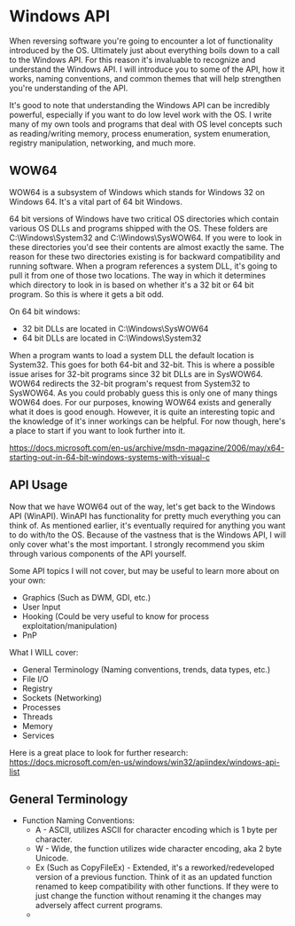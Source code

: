 # Windows API
When reversing software you're going to encounter a lot of functionality introduced by the OS. Ultimately just about everything boils down to a call to the Windows API. For this reason it's invaluable to recognize and understand the Windows API. I will introduce you to some of the API, how it works, naming conventions, and common themes that will help strengthen you're understanding of the API.

It's good to note that understanding the Windows API can be incredibly powerful, especially if you want to do low level work with the OS. I write many of my own tools and programs that deal with OS level concepts such as reading/writing memory, process enumeration, system enumeration, registry manipulation, networking, and much more.

## WOW64
WOW64 is a subsystem of Windows which stands for Windows 32 on Windows 64. It's a vital part of 64 bit Windows.

64 bit versions of Windows have two critical OS directories which contain various OS DLLs and programs shipped with the OS. These folders are C:\Windows\System32 and C:\Windows\SysWOW64. If you were to look in these directories you'd see their contents are almost exactly the same. The reason for these two directories existing is for backward compatibility and running software. When a program references a system DLL, it's going to pull it from one of those two locations. The way in which it determines which directory to look in is based on whether it's a 32 bit or 64 bit program. So this is where it gets a bit odd.

On 64 bit windows:
* 32 bit DLLs are located in C:\Windows\SysWOW64
* 64 bit DLLs are located in C:\Windows\System32

When a program wants to load a system DLL the default location is System32. This goes for both 64-bit and 32-bit. This is where a possible issue arises for 32-bit programs since 32 bit DLLs are in SysWOW64. WOW64 redirects the 32-bit program's request from System32 to SysWOW64. As you could probably guess this is only one of many things WOW64 does. For our purposes, knowing WOW64 exists and generally what it does is good enough. However, it is quite an interesting topic and the knowledge of it's inner workings can be helpful. For now though, here's a place to start if you want to look further into it.

https://docs.microsoft.com/en-us/archive/msdn-magazine/2006/may/x64-starting-out-in-64-bit-windows-systems-with-visual-c


## API Usage
Now that we have WOW64 out of the way, let's get back to the Windows API (WinAPI). WinAPI has functionality for pretty much everything you can think of. As mentioned earlier, it's eventually required for anything you want to do with/to the OS. Because of the vastness that is the Windows API, I will only cover what's the most important. I strongly recommend you skim through various components of the API yourself.

Some API topics I will not cover, but may be useful to learn more about on your own:
* Graphics (Such as DWM, GDI, etc.)
* User Input
* Hooking (Could be very useful to know for process exploitation/manipulation)
* PnP

What I WILL cover:
* General Terminology (Naming conventions, trends, data types, etc.)
* File I/O
* Registry
* Sockets (Networking)
* Processes
* Threads
* Memory
* Services

Here is a great place to look for further research:
https://docs.microsoft.com/en-us/windows/win32/apiindex/windows-api-list

## General Terminology
* Function Naming Conventions:
  * A - ASCII, utilizes ASCII for character encoding which is 1 byte per character.
  * W - Wide, the function utilizes wide character encoding, aka 2 byte Unicode.
  * Ex (Such as CopyFileEx) - Extended, it's a reworked/redeveloped version of a previous function. Think of it as an updated function renamed to keep compatibility with other functions. If they were to just change the function without renaming it the changes may adversely affect current programs.
  * 